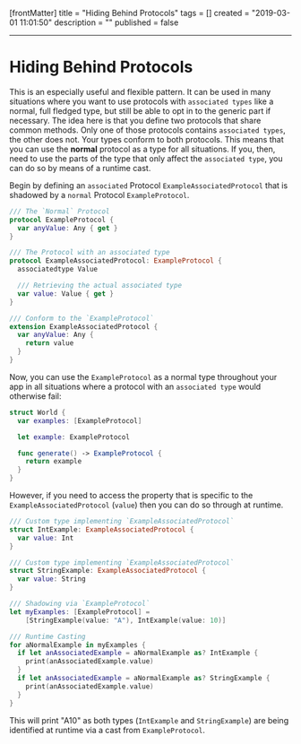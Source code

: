 [frontMatter]
title = "Hiding Behind Protocols"
tags = []
created = "2019-03-01 11:01:50"
description = ""
published = false

---

# Hiding Behind Protocols

This is an especially useful and flexible pattern. It can be used in
many situations where you want to use protocols with `associated types`
like a normal, full fledged type, but still be able to opt in to the
generic part if necessary. The idea here is that you define two
protocols that share common methods. Only one of those protocols
contains `associated types`, the other does not. Your types conform to
both protocols. This means that you can use the **normal** protocol as a
type for all situations. If you, then, need to use the parts of the type
that only affect the `associated type`, you can do so by means of a
runtime cast.

Begin by defining an `associated` Protocol `ExampleAssociatedProtocol`
that is shadowed by a `normal` Protocol `ExampleProtocol`.

``` Swift
/// The `Normal` Protocol
protocol ExampleProtocol {
  var anyValue: Any { get }
}

/// The Protocol with an associated type
protocol ExampleAssociatedProtocol: ExampleProtocol {
  associatedtype Value

  /// Retrieving the actual associated type
  var value: Value { get }
}

/// Conform to the `ExampleProtocol`
extension ExampleAssociatedProtocol {
  var anyValue: Any {
    return value
  }
}
```

Now, you can use the `ExampleProtocol` as a normal type throughout your
app in all situations where a protocol with an `associated type` would
otherwise fail:

``` Swift
struct World {
  var examples: [ExampleProtocol]

  let example: ExampleProtocol

  func generate() -> ExampleProtocol { 
    return example
  }
}
```

However, if you need to access the property that is specific to the
`ExampleAssociatedProtocol` (`value`) then you can do so through at
runtime.

``` Swift
/// Custom type implementing `ExampleAssociatedProtocol`
struct IntExample: ExampleAssociatedProtocol {
  var value: Int
}

/// Custom type implementing `ExampleAssociatedProtocol`
struct StringExample: ExampleAssociatedProtocol {
  var value: String
}

/// Shadowing via `ExampleProtocol`
let myExamples: [ExampleProtocol] = 
    [StringExample(value: "A"), IntExample(value: 10)]

/// Runtime Casting
for aNormalExample in myExamples {
  if let anAssociatedExample = aNormalExample as? IntExample {
    print(anAssociatedExample.value)
  }
  if let anAssociatedExample = aNormalExample as? StringExample {
    print(anAssociatedExample.value)
  }
}
```

This will print \"A10\" as both types (`IntExample` and `StringExample`)
are being identified at runtime via a cast from `ExampleProtocol`.
